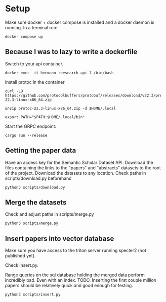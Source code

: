 # Setup

Make sure docker + docker compose is installed and a docker daemon is running.
In a terminal run:
```
docker compose up
```

## Because I was to lazy to write a dockerfile
Switch to your api container.

```
docker exec -it hermann-reesearch-api-1 /bin/bash
```

Install protoc in the container

```
curl -LO https://github.com/protocolbuffers/protobuf/releases/download/v22.3/protoc-22.3-linux-x86_64.zip

unzip protoc-22.3-linux-x86_64.zip -d $HOME/.local

export PATH="$PATH:$HOME/.local/bin"
```

Start the GRPC endpoint:

```
cargo run --release
```

## Getting the paper data

Have an access key for the Semantic Scholar Dataset API.
Download the files containing the links to the "papers" and "abstracts" datasets to the root of the project.
Download the datasets to any location.
Check paths in scripts/download.py beforehand

```
python3 scripts/download.py
```

## Merge the datasets

Check and adjust paths in scripts/merge.py

```
python3 scripts/merge.py
```

## Insert papers into vector database

Make sure you have access to the triton server running specter2 (not published yet).

Check insert.py.

Range queries on the sql database holding the merged data perform incredibly bad.
Even with an index.
TODO.
Inserting the first couple million papers should be relatively quick and good enough for testing.

```
python3 scripts/insert.py
```